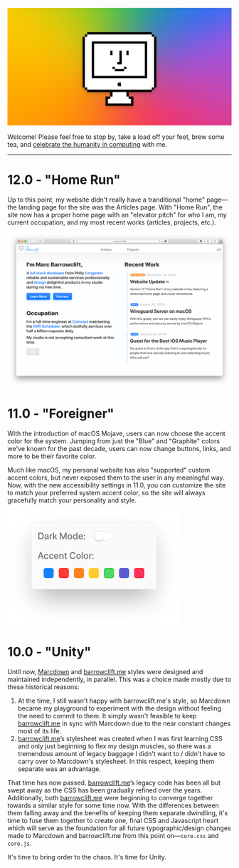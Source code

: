 [![Website Banner Image, featuring a smiling, pixel art iMac in front of a multicolor background](share-banner.png)](https://barrowclift.me)

Welcome! Please feel free to stop by, take a load off your feet, brew some tea, and [celebrate the humanity in computing](https://barrowclift.me) with me.

--------

# 12.0 - "Home Run"

Up to this point, my website didn't really have a tranditional "home" page—the landing page for the site was the Articles page. With "Home Run", the site now has a proper home page with an "elevator pitch" for who I am, my current occupation, and my most recent works (articles, projects, etc.).

![Image of the new Home Page](images/readme/home-page.png)

# 11.0 - "Foreigner"

With the introduction of macOS Mojave, users can now choose the accent color for the system. Jumping from just the "Blue" and "Graphite" colors we've known for the past decade, users can now change buttons, links, and more to be their favorite color.

Much like macOS, my personal website has also "supported" custom accent colors, but never exposed them to the user in any meaningful way. Now, with the new accessibility settings in 11.0, you can customize the site to match your preferred system accent color, so the site will always gracefully match your personality and style.

![Image of the Accessibility Settings popup](images/readme/accessibility-settings.png)

# 10.0 - "Unity"

Until now, [Marcdown](https://barrowclift.me/marcdown) and [barrowclift.me](https://barrowclift.me) styles were designed and maintained independently, in parallel. This was a choice made mostly due to these historical reasons:

1. At the time, I still wasn't happy with barrowclift.me's style, so Marcdown became my playground to experiment with the design without feeling the need to commit to them. It simply wasn't feasible to keep [barrowclift.me](https://barrowclift.me) in sync with Marcdown due to the near constant changes most of its life.
2. [barrowclift.me](https://barrowclift.me)’s stylesheet was created when I was first learning CSS and only just beginning to flex my design muscles, so there was a tremendous amount of legacy baggage I didn't want to / didn't have to carry over to Marcdown's stylesheet. In this respect, keeping them separate was an advantage.

That time has now passed. [barrowclift.me](https://barrowclift.me)’s legacy code has been all but swept away as the CSS has been gradually refined over the years. Additionally, both [barrowclift.me](https://barrowclift.me) were beginning to converge together towards a similar style for some time now. With the differences between them falling away and the benefits of keeping them separate dwindling, it's time to fuse them together to create one, final CSS and Javascript heart which will serve as the foundation for all future typographic/design changes made to Marcdown and barrowclift.me from this point on&mdash;`core.css` and `core.js`.

It's time to bring order to the chaos. It's time for Unity.
